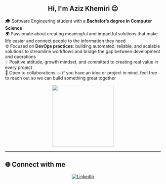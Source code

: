 <h2 align="center"> Hi, I'm Aziz Khemiri 😉 </h2>  

🎓 Software Engineering student with a **Bachelor’s degree in Computer Science**  
🌍 Passionate about creating meaningful and impactful solutions that make life easier and connect people to the information they need  
⚙️ Focused on **DevOps practices**: building automated, reliable, and scalable solutions to streamline workflows and bridge the gap between development and operations  
💡 Positive attitude, growth mindset, and committed to creating real value in every project  
🤝 Open to collaborations — if you have an idea or project in mind, feel free to reach out so we can build something great together  

<p align="center">
   <img src="https://github.com/thompsonemerson/thompsonemerson/raw/master/cover-thompson.png" height="200" target="-blanck"/>
</p>

---

## 🌐 Connect with me  
<p align="center">
  <a href="https://linkedin.com/in/azizkhemiri" target="_blank">
    <img src="https://img.shields.io/badge/LinkedIn-%231E77B5.svg?&style=for-the-badge&logo=linkedin&logoColor=white" alt="LinkedIn"/>
  </a>
</p>
